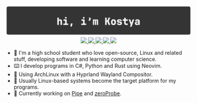 <div align="center">
    <img src="banner.png">
</div>

<div class="badges" align="center">
    <a href="https://fedi.debilosempire.org/@kostya_zer0">
        <img src="https://img.shields.io/badge/-Misskey-202020?style=for-the-badge&logo=bookstack&logoColor=white">
    </a>
    <a href="https://matrix.to/#/@kostya_zer0:debilosempire.org">
        <img src="https://img.shields.io/badge/-Matrix-202020?style=for-the-badge&logo=matrix">
    </a>
    <a href="https://gitlab.com/kostya-zero">
        <img src="https://img.shields.io/badge/-GitLab-202020?style=for-the-badge&logo=gitlab&logoColor=white">
    </a>
    <a href="https://github.com/kostya-zero">
        <img src="https://img.shields.io/badge/-GitHub-202020?style=for-the-badge&logo=github&logoColor=white">
    </a>
    <a href="https://t.me/@kostya_zer0">
        <img src="https://img.shields.io/badge/-Telegram-202020?style=for-the-badge&logo=telegram&logoColor=white">
    </a>
</div>

- 👋 I'm a high school student who love open-source, Linux and related stuff, developing software and learning computer science.
- ⌨️ I develop programs in C#, Python and Rust using Neovim.
- 💽 Using ArchLinux with a Hyprland Wayland Compositor.
- 📓 Usually Linux-based systems become the target platform for my programs.
- 💼 Currently working on [Pipe](https://github.com/kostya-zero/pipe) and [zeroProbe](https://github.com/kostya-zero/zeroProbe).
